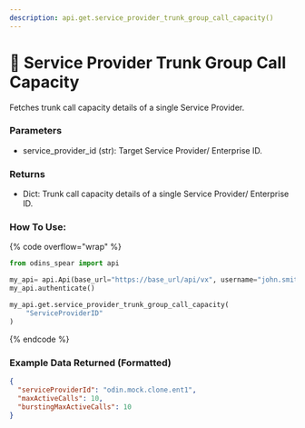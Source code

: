 ```yaml
---
description: api.get.service_provider_trunk_group_call_capacity()
---
```


# 🚿 Service Provider Trunk Group Call Capacity

Fetches trunk call capacity details of a single Service Provider.

### Parameters&#x20;

* service\_provider\_id (str): Target Service Provider/ Enterprise ID.

### Returns

* Dict: Trunk call capacity details of a single Service Provider/ Enterprise ID.

### How To Use:

{% code overflow="wrap" %}
```python
from odins_spear import api

my_api= api.Api(base_url="https://base_url/api/vx", username="john.smith", password="ODIN_INSTANCE_1")
my_api.authenticate()

my_api.get.service_provider_trunk_group_call_capacity(
    "ServiceProviderID"
)
```
{% endcode %}

### Example Data Returned (Formatted)

```json
{
  "serviceProviderId": "odin.mock.clone.ent1",
  "maxActiveCalls": 10,
  "burstingMaxActiveCalls": 10
}
```
